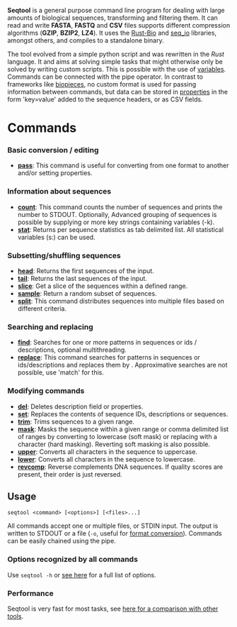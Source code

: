 **Seqtool** is a  general purpose command line program for dealing with large
amounts of biological sequences, transforming and filtering them.
It can read and write **FASTA**, **FASTQ** and **CSV** files
supports different compression algorithms (**GZIP**, **BZIP2**, **LZ4**).
It uses the [Rust-Bio](http://rust-bio.github.io/) and [seq_io](https://github.com/markschl/seq_io)
libraries, amongst others, and compiles to a standalone binary.

The tool evolved from a simple python script and was rewritten in the *Rust*
language. It and aims at solving simple tasks that might otherwise only be solved
by writing custom scripts. This is possible with the use
of [variables](https://github.com/markschl/seqtool/wiki/variables). Commands can be connected with the pipe operator.
In contrast to frameworks like [biopieces](https://github.com/maasha/biopieces),
no custom format is used for passing information between commands, but data can
be stored in [properties](https://github.com/markschl/seqtool/wiki/properties) in the form 'key=value' added to the sequence
headers, or as CSV fields.

# Commands
### Basic conversion / editing
* **[pass](https://github.com/markschl/seqtool/wiki/pass)**: This command is useful for converting from one format to another
and/or setting properties.

### Information about sequences
* **[count](https://github.com/markschl/seqtool/wiki/count)**: This command counts the number of sequences and prints the number to STDOUT. Optionally,
Advanced grouping of sequences is possible by supplying or more key strings containing
variables (-k).
* **[stat](https://github.com/markschl/seqtool/wiki/stat)**: Returns per sequence statistics as tab delimited list. All statistical variables
(s:<variable>) can be used.

### Subsetting/shuffling sequences
* **[head](https://github.com/markschl/seqtool/wiki/head)**: Returns the first sequences of the input.
* **[tail](https://github.com/markschl/seqtool/wiki/tail)**: Returns the last sequences of the input.
* **[slice](https://github.com/markschl/seqtool/wiki/slice)**: Get a slice of the sequences within a defined range.
* **[sample](https://github.com/markschl/seqtool/wiki/sample)**: Return a random subset of sequences.
* **[split](https://github.com/markschl/seqtool/wiki/split)**: This command distributes sequences into multiple files based on different
criteria.

### Searching and replacing
* **[find](https://github.com/markschl/seqtool/wiki/find)**: Searches for one or more patterns in sequences or ids / descriptions,
optional multithreading.
* **[replace](https://github.com/markschl/seqtool/wiki/replace)**: This command searches for patterns in sequences or ids/descriptions
and replaces them by <replacement>. Approximative searches
are not possible, use 'match' for this.

### Modifying commands
* **[del](https://github.com/markschl/seqtool/wiki/del)**: Deletes description field or properties.
* **[set](https://github.com/markschl/seqtool/wiki/set)**: Replaces the contents of sequence IDs, descriptions or sequences.
* **[trim](https://github.com/markschl/seqtool/wiki/trim)**: Trims sequences to a given range.
* **[mask](https://github.com/markschl/seqtool/wiki/mask)**: Masks the sequence within a given range or comma delimited list of ranges
by converting to lowercase (soft mask) or replacing with a character (hard
masking). Reverting soft masking is also possible.
* **[upper](https://github.com/markschl/seqtool/wiki/upper)**: Converts all characters in the sequence to uppercase.
* **[lower](https://github.com/markschl/seqtool/wiki/lower)**: Converts all characters in the sequence to lowercase.
* **[revcomp](https://github.com/markschl/seqtool/wiki/revcomp)**: Reverse complements DNA sequences. If quality scores are present,
their order is just reversed.

## Usage

```
seqtool <command> [<options>] [<files>...]
```

All commands accept one or multiple files, or STDIN input. The output is written
to STDOUT or a file (`-o`, useful for [format conversion](https://github.com/markschl/seqtool/wiki/pass)). Commands can
be easily chained using the pipe.

### Options recognized by all commands

Use `seqtool -h` or [see here](https://github.com/markschl/seqtool/wiki/opts) for a full list of options.

### Performance

Seqtool is very fast for most tasks, see [here for a comparison with other tools](https://github.com/markschl/seqtool/wiki/performance).
